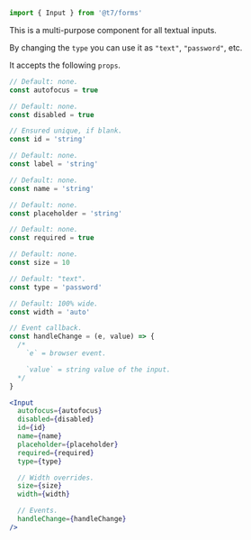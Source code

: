 ```js
import { Input } from '@t7/forms'
```

This is a multi-purpose component for all textual inputs.

By changing the `type` you can use it as `"text"`, `"password"`, etc.

It accepts the following `props`.

```js
// Default: none.
const autofocus = true

// Default: none.
const disabled = true

// Ensured unique, if blank.
const id = 'string'

// Default: none.
const label = 'string'

// Default: none.
const name = 'string'

// Default: none.
const placeholder = 'string'

// Default: none.
const required = true

// Default: none.
const size = 10

// Default: "text".
const type = 'password'

// Default: 100% wide.
const width = 'auto'

// Event callback.
const handleChange = (e, value) => {
  /*
    `e` = browser event.

    `value` = string value of the input.
  */
}
```

```jsx
<Input
  autofocus={autofocus}
  disabled={disabled}
  id={id}
  name={name}
  placeholder={placeholder}
  required={required}
  type={type}

  // Width overrides.
  size={size}
  width={width}

  // Events.
  handleChange={handleChange}
/>
```
